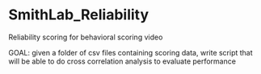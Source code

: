 # SmithLab_Reliability
Reliability scoring for behavioral scoring video

GOAL: given a folder of csv files containing scoring data, write script that will be able to do cross correlation analysis to evaluate performance
